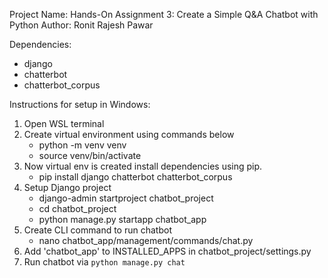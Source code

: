 Project Name: Hands-On Assignment 3: Create a Simple Q&A Chatbot with Python
Author: Ronit Rajesh Pawar

Dependencies:
- django
- chatterbot
- chatterbot_corpus

Instructions for setup in Windows:
1. Open WSL terminal
2. Create virtual environment using commands below
    - python -m venv venv
    - source venv/bin/activate
3. Now virtual env is created install dependencies using pip.
    - pip install django chatterbot chatterbot_corpus
4. Setup Django project
    - django-admin startproject chatbot_project
    - cd chatbot_project
    - python manage.py startapp chatbot_app
5. Create CLI command to run chatbot
    - nano chatbot_app/management/commands/chat.py
6. Add 'chatbot_app' to INSTALLED_APPS in chatbot_project/settings.py
7. Run chatbot via `python manage.py chat`
